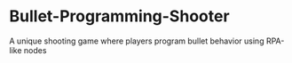 # Bullet-Programming-Shooter
A unique shooting game where players program bullet behavior using RPA-like nodes
